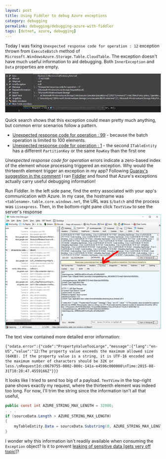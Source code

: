 ```yaml
---
layout: post
title: Using Fiddler to debug Azure exceptions 
category: debugging
permalink: debugging/debugging-azure-with-fiddler
tags: [dotnet, azure, debugging]
---
```


Today I was fixing `Unexpected response code for operation : 12` exception thrown from `ExecuteBatch` method of `Microsoft.WindowsAzure.Storage.Table.CloudTable`. The exception doesn't have much useful information to aid debugging.  Both `InnerException` and `Data` properties are empty. 

![exception screenshot](/blogData/debugging-azure-with-fiddler/exception.png)

Quick search shows that this exception could mean pretty much anything, but common error scenarios follow a pattern. 

- [Unexpected response code for operation : 99](https://stackoverflow.com/questions/18170920/azure-table-storage-error-unexpected-response-code-for-operation-99) - because the batch operation is limited to 100 elements.
- [Unexpected response code for operation : 1](https://stackoverflow.com/questions/19976862/unexpected-response-code-from-cloudtable-executebatch) - the second `ITableEntity` has a different `PartitionKey` or the same `RowKey` than the first one

*Unexpected response code for operation* errors indicate a zero-based index of the element whose processing triggered an exception. Why would the thirteenth element trigger an exception in my app? Following [Guarav's suggestion in the comment](http://stackoverflow.com/a/20876503/879243) I ran [Fiddler](http://www.telerik.com/fiddler) and found that Azure's exceptions actually carry useful debugging information!

Run Fiddler. In the left side pane, find the entry associated with your app's communication with Azure. In my case, the hostname was `<tablename>.table.core.windows.net`, the URL was `$/batch` and the process was `iisexpress`.
Then, in the bottom-right pane click `TextView` to see the server's response
![fiddler screenshot](/blogData/debugging-azure-with-fiddler/fiddler.png)

The text view contained more detailed error information:

```
{"odata.error":{"code":"PropertyValueTooLarge","message":{"lang":"en-US","value":"12:The property value exceeds the maximum allowed size (64KB). If the property value is a string, it is UTF-16 encoded and the maximum number of characters should be 32K or less.\nRequestId:c0679755-0002-000c-141a-e4596c000000\nTime:2015-08-31T18:28:47.4559166Z"}}}
```

It looks like I tried to send too big of a payload. `TextView` in the top-right pane shows exactly my request, where the thirteenth element was indeed too long. For now, I'll trim the string since the information isn't all that useful, 

```csharp
public const int AZURE_STRING_MAX_LENGTH = 32000;
. . .
if (sourceData.Length > AZURE_STRING_MAX_LENGTH)
{
    myTableEntity.Data = sourceData.Substring(0, AZURE_STRING_MAX_LENGTH);
}
```

I wonder why this information isn't readily available when consuming the `Exception` object? Is it to prevent [leaking of sensitive data [gets very off topic]](https://github.com/dotnet/corefx/issues/1187)?


